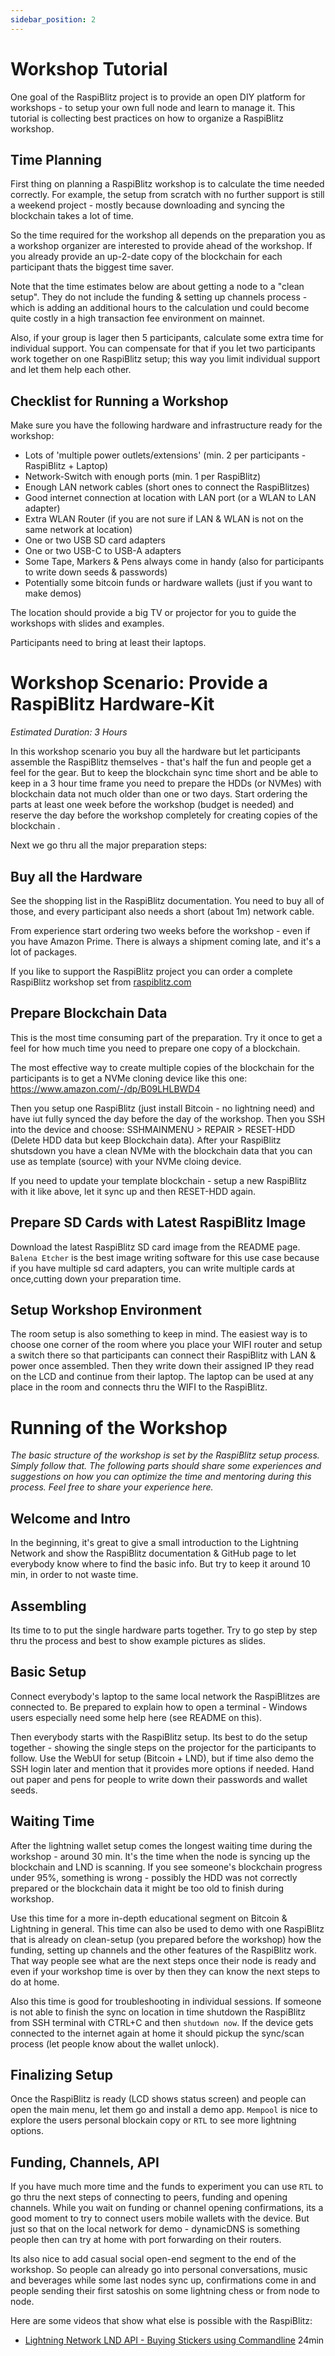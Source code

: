 ```yaml
---
sidebar_position: 2
---
```


# Workshop Tutorial

One goal of the RaspiBlitz project is to provide an open DIY platform for workshops - to setup your own full node and learn to manage it. This tutorial is collecting best practices on how to organize a RaspiBlitz workshop.

## Time Planning

First thing on planning a RaspiBlitz workshop is to calculate the time needed correctly. For example, the setup from scratch with no further support is still a weekend project - mostly because downloading and syncing the blockchain takes a lot of time.

So the time required for the workshop all depends on the preparation you as a workshop organizer are interested to provide ahead of the workshop. If you already provide an up-2-date copy of the blockchain for each participant thats the biggest time saver. 

Note that the time estimates below are about getting a node to a "clean setup". They do not include the funding & setting up channels process - which is adding an additional hours to the calculation und could become quite costly in a high transaction fee environment on mainnet.

Also, if your group is lager then 5 participants, calculate some extra time for individual support. You can compensate for that if you let two participants work together on one RaspiBlitz setup; this way you limit individual support and let them help each other.

## Checklist for Running a Workshop

Make sure you have the following hardware and infrastructure ready for the workshop:

- Lots of 'multiple power outlets/extensions' (min. 2 per participants - RaspiBlitz + Laptop)
- Network-Switch with enough ports (min. 1 per RaspiBlitz)
- Enough LAN network cables (short ones to connect the RaspiBlitzes)
- Good internet connection at location with LAN port (or a WLAN to LAN adapter)
- Extra WLAN Router (if you are not sure if LAN & WLAN is not on the same network at location)
- One or two USB SD card adapters
- One or two USB-C to USB-A adapters
- Some Tape, Markers & Pens always come in handy (also for participants to write down seeds & passwords)
- Potentially some bitcoin funds or hardware wallets (just if you want to make demos)

The location should provide a big TV or projector for you to guide the workshops with slides and examples. 

Participants need to bring at least their laptops.

# Workshop Scenario: Provide a RaspiBlitz Hardware-Kit

_Estimated Duration: 3 Hours_

In this workshop scenario you buy all the hardware but let participants assemble the RaspiBlitz themselves - that's half the fun and people get a feel for the gear. But to keep the blockchain sync time short and be able to keep in a 3 hour time frame you need to prepare the HDDs (or NVMes) with blockchain data not much older than one or two days. Start ordering the parts at least one week before the workshop (budget is needed) and reserve the day before the workshop completely for creating copies of the blockchain .

Next we go thru all the major preparation steps:

## Buy all the Hardware

See the shopping list in the RaspiBlitz documentation. You need to buy all of those, and every participant also needs a short (about 1m) network cable.

From experience start ordering two weeks before the workshop - even if you have Amazon Prime. There is always a shipment coming late, and it's a lot of packages.

If you like to support the RaspiBlitz project you can order a complete RaspiBlitz workshop set from [raspiblitz.com](https://raspiblitz.com)

## Prepare Blockchain Data

This is the most time consuming part of the preparation. Try it once to get a feel for how much time you need to prepare one copy of a blockchain.

The most effective way to create multiple copies of the blockchain for the participants is to get a NVMe cloning device like this one: https://www.amazon.com/-/dp/B09LHLBWD4

Then you setup one RaspiBlitz (just install Bitcoin - no lightning need) and have iut fully synced the day before the day of the workshop. Then you SSH into the device and choose: SSHMAINMENU > REPAIR > RESET-HDD (Delete HDD data but keep Blockchain data). After your RaspiBlitz shutsdown you have a clean NVMe with the blockchain data that you can use as template (source) with your NVMe cloing device.

If you need to update your template blockchain - setup a new RaspiBlitz with it like above, let it sync up and then RESET-HDD again. 

## Prepare SD Cards with Latest RaspiBlitz Image

Download the latest RaspiBlitz SD card image from the README page. `Balena Etcher` is the best image writing software for this use case because if you have multiple sd card adapters, you can write multiple cards at once,cutting down your preparation time.

## Setup Workshop Environment

The room setup is also something to keep in mind. The easiest way is to choose one corner of the room where you place your WIFI router and setup a switch there so that participants can connect their RaspiBlitz with LAN & power once assembled. Then they write down their assigned IP they read on the LCD and continue from their laptop. The laptop can be used at any place in the room and connects thru the WIFI to the RaspiBlitz. 

# Running of the Workshop

_The basic structure of the workshop is set by the RaspiBlitz setup process. Simply follow that. The following parts should share some experiences and suggestions on how you can optimize the time and mentoring during this process. Feel free to share your experience here._

## Welcome and Intro

In the beginning, it's great to give a small introduction to the Lightning Network and show the RaspiBlitz documentation & GitHub page to let everybody know where to find the basic info. But try to keep it around 10 min, in order to not waste time.

## Assembling

Its time to to put the single hardware parts together. Try to go step by step thru the process and best to show example pictures as slides.

## Basic Setup

Connect everybody's laptop to the same local network the RaspiBlitzes are connected to. Be prepared to explain how to open a terminal - Windows users especially need some help here (see README on this).

Then everybody starts with the RaspiBlitz setup. Its best to do the setup together - showing the single steps on the projector for the participants to follow. Use the WebUI for setup (Bitcoin + LND), but if time also demo the SSH login later and mention that it provides more options if needed. Hand out paper and pens for people to write down their passwords and wallet seeds.

## Waiting Time

After the lightning wallet setup comes the longest waiting time during the workshop - around 30 min. It's the time when the node is syncing up the blockchain and LND is scanning. If you see someone's blockchain progress under 95%, something is wrong - possibly the HDD was not correctly prepared or the blockchain data it might be too old to finish during workshop.

Use this time for a more in-depth educational segment on Bitcoin & Lightning in general. This time can also be used to demo with one RaspiBlitz that is already on clean-setup (you prepared before the workshop) how the funding, setting up channels and the other features of the RaspiBlitz work. That way people see what are the next steps once their node is ready and even if your workshop time is over by then they can know the next steps to do at home.

Also this time is good for troubleshooting in individual sessions. If someone is not able to finish the sync on location in time shutdown the RaspiBlitz from SSH terminal with CTRL+C and then `shutdown now`. If the device gets connected to the internet again at home it should pickup the sync/scan process (let people know about the wallet unlock).

## Finalizing Setup

Once the RaspiBlitz is ready (LCD shows status screen) and people can open the main menu, let them go and install a demo app. `Mempool` is nice to explore the users personal blockain copy or `RTL` to see more lightning options.

## Funding, Channels, API

If you have much more time and the funds to experiment you can use `RTL` to go thru the next steps of connecting to peers, funding and opening channels. While you wait on funding or channel opening confirmations, its a good moment to try to connect users mobile wallets with the device. But just so that on the local network for demo - dynamicDNS is something people then can try at home with port forwarding on their routers.

Its also nice to add casual social open-end segment to the end of the workshop. So people can already go into personal conversations, music and beverages while some last nodes sync up, confirmations come in and people sending their first satoshis on some lightning chess or from node to node.

Here are some videos that show what else is possible with the RaspiBlitz:

- [Lightning Network LND API - Buying Stickers using Commandline](https://youtu.be/tocJFPU8sAc) 24min

